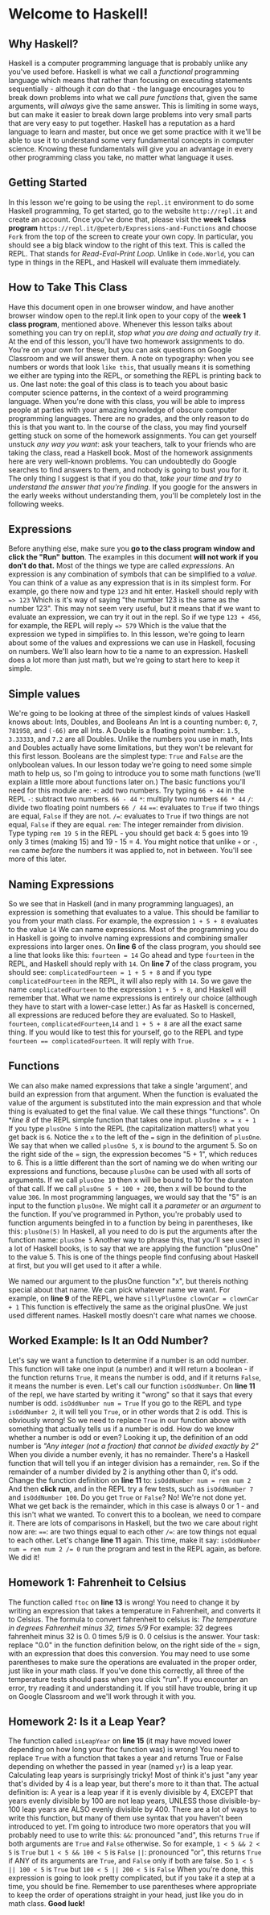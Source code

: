 # Welcome to Haskell!
## Why Haskell?
Haskell is a computer programming language that is probably unlike any you've used before. Haskell is what we call a _functional_ programming language which means that rather than focusing on executing statements sequentially - although it _can_ do that - the language encourages you to break down problems into what we call _pure functions_ that, given the same arguments, will _always_ give the same answer. This is limiting in some ways, but can make it easier to break down large problems into very small parts that are very easy to put together. Haskell has a reputation as a hard language to learn and master, but once we get some practice with it we'll be able to use it to understand some very fundamental concepts in computer science. Knowing these fundamentals will give you an advantage in every other programming class you take, no matter what language it uses.
## Getting Started
In this lesson we're going to be using the `repl.it` environment to do some Haskell programming,  To get started, go to the website `http://repl.it` and create an account. Once you've done that, please visit the **week 1 class program** `https://repl.it/@peterb/Expressions-and-Functions` and choose `Fork` from the top of the screen to create your own copy.
In particular, you should see a big black window to the right of this text.  This is called the REPL. That stands for _Read-Eval-Print Loop_.  Unlike in  `Code.World`, you can type in things in the REPL, and Haskell will evaluate them immediately.
## How to Take This Class
Have this document open in one browser window, and have another browser window open to the repl.it link open to your copy of the **week 1 class program**, mentioned above.  Whenever this lesson talks about something you can try on repl.it, _stop what you are doing and actually try it_.  At the end of this lesson, you'll have two homework assignments to do. You're on your own for these, but you can ask questions on Google Classroom and we will answer them.
A note on typography: when you see numbers or words that look `like this`, that usually means it is something we either are typing into the REPL, or something the REPL is printing back to us.
One last note: the goal of this class is to teach you about basic computer science patterns, in the context of a weird programming language. When you're done with this class, you will be able to impress people at parties with your amazing knowledge of obscure computer programming languages. There are no grades, and the only reason to do this is that you want to.  In the course of the class, you may find yourself getting stuck on some of the homework assignments. You can get yourself unstuck _any way you want_: ask your teachers, talk to your friends who are taking the class, read a Haskell book. Most of the homework assignments here are very well-known problems. You can undoubtedly do Google searches to find answers to them, and nobody is going to bust you for it. The only thing I suggest is that if you do that, _take your time and try to understand the answer that you're finding_. If you google for the answers in the early weeks without understanding them, you'll be completely lost in the following weeks.
## Expressions
Before anything else, make sure you **go to the class program window and click the "Run" button**.  The examples in this document **will not work if you don't do that.**
Most of the things we type are called _expressions_. An expression is any combination of symbols that can be simplified to a _value_. You can think of a value as any expression that is in its simplest form.
For example, go there now and type `123` and hit enter.  Haskell should reply with
`=> 123`
Which is it's way of saying "the number 123 is the same as the number 123". This may not seem very useful, but it means that if we want to evaluate an expression, we can try it out in the repl.  So if we type `123 + 456`, for example, the REPL will reply
`=> 579`
Which is the value that the expression we typed in simplifies to.
In this lesson, we're going to learn about some of the values and expressions we can use in Haskell, focusing on numbers.  We'll also learn how to tie a name to an expression.  Haskell does a lot more than just math, but we're going to start here to keep it simple. 
## Simple values
We're going to be looking at three of the simplest kinds of values Haskell knows about: Ints, Doubles, and Booleans
An Int is a counting number: `0`, `7`, `781958`, and `(-66)` are all Ints. A Double is a floating point number: `1.5`, `3.33333`, and `7.2` are all Doubles. Unlike the numbers you use in math, Ints and Doubles actually have some limitations, but they won't be relevant for this first lesson. Booleans are the simplest type: `True` and `False` are the onlyboolean values.
In our lesson today we're going to need some simple math to help us, so I'm going to introduce you to some math functions (we'll explain a little more about functions later on.)
The basic functions you'll need for this module are:
`+`: add two numbers. Try typing `66 + 44` in the REPL
`-`: subtract two numbers. `66 - 44`
`*`: multiply two numbers `66 * 44`
`/`: divide two floating point numbers `66 / 44`
`==`: evaluates to `True` if two things are equal, `False` if they are not.
`/=`: evaluates to `True` if two things are not equal, `False` if they are equal.
`rem`: The integer remainder from division.  Type typing `rem 19 5` in the REPL - you should get back `4`: 5 goes into 19 only 3 times (making 15) and 19 - 15 = 4.
You might notice that unlike `+` or `-`, `rem` came _before_ the numbers it was applied to, not in between. You'll see more of this later.
## Naming Expressions
So we see that in Haskell (and in many programming languages), an expression is something that evaluates to a value. This should be familiar to you from your math class. For example, the expression `1 + 5 + 8` evaluates to the value `14`
We can name expressions. Most of the programming you do in Haskell is going to involve naming expressions and combining smaller expressions into larger ones.
On **line 6** of the class program, you should see a line that looks like this:
```fourteen = 14```
Go ahead and type `fourteen` in the REPL, and Haskell should reply with `14`. 
On **line 7** of the class program, you should see:
```complicatedFourteen = 1 + 5 + 8```
and if you type `complicatedFourteen` in the REPL, it will also reply with `14`. So we gave the name `complicatedFourteen` to the expression `1 + 5 + 8`, and Haskell will remember that.  What we name expressions is entirely our choice (although 
they have to start with a lower-case letter.)
As far as Haskell is concerned, all expressions are reduced before they are evaluated. So to Haskell, `fourteen`, `complicatedFourteen`,`14` and `1 + 5 + 8` are all the exact same thing.  If you would like to test this for yourself, go to the REPL and type `fourteen == complicatedFourteen`.  It will reply with `True`.
## Functions
We can also make named expressions that take a single 'argument', and build an expression from that argument. When the function is evaluated the value of the argument is substituted into the main expression and that whole thing is evaluated to get the final value.  We call these things "functions". On **line 8* of the REPL simple function that takes one input.
```plusOne x = x + 1```
If you type `plusOne 5` into the REPL (the capitalization matters!) what you get back is `6`.
Notice the `x` to the left of the `=` sign in the definition of `plusOne`.  We say that when we called `plusOne 5`, x is _bound_ to the argument 5.  So on the right side of the = sign, the expression  becomes "5 + 1", which reduces to 6. This is a little different than the sort of naming we do when writing our expressions and functions, because `plusOne` can be used with all sorts of arguments. If we call `plusOne 10` then x will be bound to 10 for the duraton of that call.  If we call `plusOne 5 + 100 + 200`, then x will be bound to the value `306`.
In most programming languages, we would say that the "5" is an input to the function `plusOne`. We might call it a _parameter_ or an _argument_ to the function. If you've programmed in Python, you're probably used to function arguments beingfed in to a function by being in parentheses, like this:
`plusOne(5)`
In Haskell, all you need to do is put the arguments after the function name:
`plusOne 5`
Another way to phrase this, that you'll see used in a lot of Haskell books, is to say that we are applying the function "plusOne" to the value 5. This is one of the things people find confusing about Haskell at first, but you will get used to it after a while.

We named our argument to the plusOne function "x", but thereis nothing special about that name. We can pick whatever name we want. For example, on **line 9** of the REPL, we have
```sillyPlusOne clownCar = clownCar + 1```
This function is effectively the same as the original plusOne. We just used different names. Haskell mostly doesn't care what names we choose.
## Worked Example: Is It an Odd Number?
Let's say we want a function to determine if a number is an odd number.  This function will take one input (a number) and it will return a boolean - if the function returns `True`, it means the number is odd, and if it returns `False`, it means the number is even.
Let's call our function `isOddNumber`.  On **line 11** of the repl, we have started by
writing it "wrong" so that it says that every number is odd.
```isOddNumber num = True```
If you go to the REPL and type `isOddNumber 2`, it will tell you `True`, or in other words that 2 is odd.  This is obviously wrong!
So we need to replace `True` in our function above with something that actually tells us if a number is odd.  How do we know whether a number is odd or even?  Looking it up, the definition of an odd number is _"Any integer (not a fraction) that cannot be divided exactly by 2"_
When you divide a number evenly, it has no remainder. There's a Haskell function that will tell you if an integer division has a remainder, `rem`.  So if the remainder of a number divided by 2 is anything other than 0, it's odd.
Change the function definition on **line 11** to:
```isOddNumber num = rem num 2```
And then **click run**, and in the REPL try a few tests, such as `isOddNumber 7` and `isOddNumber 100`.  Do you get `True` or `False`?
No!  We're not done yet.  What we get back is the remainder, which in this case is always 0 or 1 - and this isn't what we wanted.  To convert this to a boolean, we need to compare it. There are lots of comparisons in Haskell, but the two we care about right now are:
`==`: are two things equal to each other
`/=`: are tow things not equal to each other.
Let's change **line 11** again. This time, make it say:
```isOddNumber num = rem num 2 /= 0```
run the program and test in the REPL again, as before. We did it!
## Homework 1: Fahrenheit to Celsius 
The function called `ftoc` on **line 13** is wrong! You need to change it by writing an expression that takes a temperature in Fahrenheit, and converts it to Celsius. The formula to convert fahrenheit to celsius is: _The temperature in degrees Fahrenheit minus 32, times 5/9_
For example: 32 degrees fahrenheit minus 32 is 0. 0 times 5/9 is 0. 0 celsius is the answer.
Your task: replace "0.0" in the function definition below, on the right side of the = sign, with an expression that does this conversion. You may need to use some parentheses to make sure the operations are evaluated in the proper order, just like in your math class.
If you've done this correctly, all three of the temperature tests should pass when you click "run".  If you encounter an error, try reading it and understanding it. If you still have trouble, bring it up on Google Classroom and we'll work through it with you.
## Homework 2: Is it a Leap Year?
The function called `isLeapYear` on **line 15** (it may have moved lower depending on how long your ftoc function was) is wrong! You need to replace `True` with a function that takes a year and returns True or False depending on whether the passed in year (named `yr`) is a leap year.
Calculating leap years is surprisingly tricky! Most of think it's just "any year that's divided by 4 is a leap year, but there's more to it than that.  The actual definition is:
A year is a leap year if it is evenly divisible by 4, EXCEPT that years evenly divisible by 100 are not leap years, UNLESS those divisible-by-100 leap years are ALSO evenly divisible by 400.
There are a lot of ways to write this function, but many of them use syntax that you haven't been introduced to yet.  I'm going to introduce two more operators that you will probably need to use to write this:
`&&`: pronounced "and", this returns `True` if both arguments are `True` and `False` otherwise.  So for example, `1 < 5 && 2 < 5` is `True` but `1 < 5 && 100 < 5` is `False`
`||`: pronounced "or", this returns `True` if ANY of its arguments are `True`, and `False` only if both are false.  So `1 < 5 || 100 < 5` is `True` but `100 < 5 || 200 < 5` is `False`
When you're done, this expression is going to look pretty complicated, but if you take it a step at a time, you should be fine. Remember to use parentheses where appropriate to keep the order of operations straight in your head, just like you do in math class.
**Good luck!**